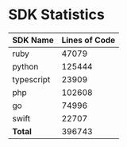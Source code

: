 # SDK Statistics

| SDK Name | Lines of Code |
| -------- | ------------- |
| ruby | 47079 |
| python | 125444 |
| typescript | 23909 |
| php | 102608 |
| go | 74996 |
| swift | 22707 |
| **Total** | 396743 |
